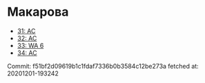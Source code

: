 # Макарова
- [31: AC](31.md)
- [32: AC](32.md)
- [33: WA 6](33.md)
- [34: AC](34.md)

Commit: f51bf2d09619b1c1fdaf7336b0b3584c12be273a
 fetched at: 20201201-193242
